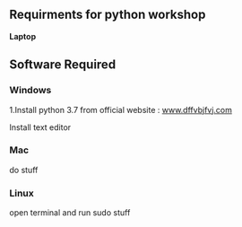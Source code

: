 ## Requirments for python workshop
**Laptop**
## Software Required
### Windows
1.Install python 3.7 from official website : www.dffvbjfvj.com

Install text editor
### Mac
do stuff
### Linux
open terminal and run sudo stuff
